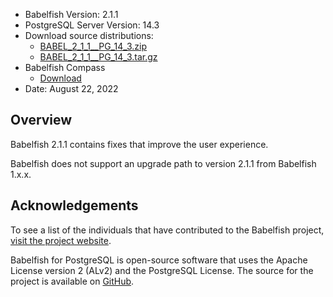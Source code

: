 - Babelfish Version: 2.1.1
- PostgreSQL Server Version: 14.3
- Download source distributions:
  - [BABEL_2_1_1__PG_14_3.zip](https://github.com/babelfish-for-postgresql/babelfish-for-postgresql/releases/download/BABEL_2_1_1__PG_14_3/BABEL_2_1_1__PG_14_3.zip)
  - [BABEL_2_1_1__PG_14_3.tar.gz](https://github.com/babelfish-for-postgresql/babelfish-for-postgresql/releases/download/BABEL_2_1_1__PG_14_3/BABEL_2_1_1__PG_14_3.tar.gz)
- Babelfish Compass
  - [Download](https://github.com/babelfish-for-postgresql/babelfish_compass/releases)
- Date: August 22, 2022

## Overview

Babelfish 2.1.1 contains fixes that improve the user experience.

Babelfish does not support an upgrade path to version 2.1.1 from Babelfish 1.x.x.

## Acknowledgements

To see a list of the individuals that have contributed to the Babelfish project, [visit the project website](https://babelfishpg.org/contributors/).

Babelfish for PostgreSQL is open-source software that uses the Apache License version 2 (ALv2) and the PostgreSQL License. The source for the project is available on [GitHub](https://github.com/babelfish-for-postgresql). 


